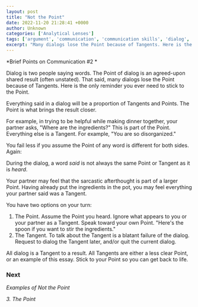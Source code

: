 ```yaml
---
layout: post
title: "Not the Point"
date: 2022-11-20 21:28:41 +0000
author: Unknown
categories: ['Analytical Lenses']
tags: ['argument', 'communication', 'communication skills', 'dialog', 'emotional intelligence', 'fight']
excerpt: "Many dialogs lose the Point because of Tangents. Here is the only reminder you ever need to stick to the Point."
---
```


<!-- wp:paragraph -->


*Brief Points on Communication #2 *


<!-- /wp:paragraph -->

<!-- wp:paragraph -->


Dialog is two people saying words. The Point of dialog is an agreed-upon shared result (often unstated). That said, many dialogs lose the Point because of Tangents. Here is the only reminder you ever need to stick to the Point.


<!-- /wp:paragraph -->

<!-- wp:paragraph -->


Everything said in a dialog will be a proportion of Tangents and Points. The Point is what brings the result closer. 


<!-- /wp:paragraph -->

<!-- wp:paragraph -->


For example, in trying to be helpful while making dinner together, your partner asks, "Where are the ingredients?" This is part of the Point. Everything else is a Tangent. For example, "You are so disorganized." 


<!-- /wp:paragraph -->

<!-- wp:paragraph -->


You fail less if you assume the Point of any word is different for both sides. Again:


<!-- /wp:paragraph -->

<!-- wp:paragraph -->


During the dialog, a word *said* is not always the same Point or Tangent as it is *heard*.


<!-- /wp:paragraph -->

<!-- wp:paragraph -->


Your partner may feel that the sarcastic afterthought is part of a larger Point. Having already put the ingredients in the pot, you may feel everything your partner said was a Tangent. 


<!-- /wp:paragraph -->

<!-- wp:paragraph -->


You have two options on your turn:


<!-- /wp:paragraph -->

<!-- wp:list {"ordered":true,"type":"1"} -->
<ol type="1"><!-- wp:list-item -->
<li>The Point. Assume the Point you heard. Ignore what appears to you or your partner as a Tangent. Speak toward your own Point. "Here's the spoon if you want to stir the ingredients."</li>
<!-- /wp:list-item -->

<!-- wp:list-item -->
<li>The Tangent. To talk about the Tangent is a blatant failure of the dialog. Request to dialog the Tangent later, and/or quit the current dialog.</li>
<!-- /wp:list-item --></ol>
<!-- /wp:list -->

<!-- wp:paragraph -->


All dialog is a Tangent to a result. All Tangents are either a less clear Point, or an example of this essay. Stick to your Point so you can get back to life.


<!-- /wp:paragraph -->

<!-- wp:heading {"level":3} -->
### **Next**


<!-- /wp:heading -->

<!-- wp:paragraph -->


*Examples of Not the Point*


<!-- /wp:paragraph -->

<!-- wp:paragraph -->


*3. The Point*


<!-- /wp:paragraph -->